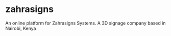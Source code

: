 # zahrasigns
An online platform for Zahrasigns Systems. A 3D signage company based in Nairobi, Kenya
